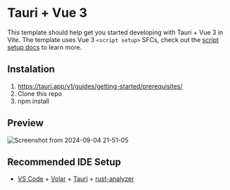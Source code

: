# Tauri + Vue 3

This template should help get you started developing with Tauri + Vue 3 in Vite. The template uses Vue 3 `<script setup>` SFCs, check out the [script setup docs](https://v3.vuejs.org/api/sfc-script-setup.html#sfc-script-setup) to learn more.

## Instalation
1. https://tauri.app/v1/guides/getting-started/prerequisites/
2. Clone this repo
3. npm install

## Preview
![Screenshot from 2024-09-04 21-51-05](https://github.com/user-attachments/assets/6c8b9108-dc71-4afc-972e-15bc68d7fa1d)

## Recommended IDE Setup

- [VS Code](https://code.visualstudio.com/) + [Volar](https://marketplace.visualstudio.com/items?itemName=Vue.volar) + [Tauri](https://marketplace.visualstudio.com/items?itemName=tauri-apps.tauri-vscode) + [rust-analyzer](https://marketplace.visualstudio.com/items?itemName=rust-lang.rust-analyzer)
